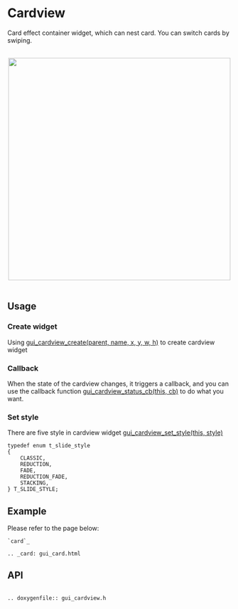 # Cardview

Card effect container widget, which can nest card. You can switch cards by swiping.

<br>
<center><img width="500" src= "https://foruda.gitee.com/images/1700123394899348792/914aadf9_10641540.png "></center>
<br>

## Usage

### Create widget
Using [gui_cardview_create(parent,  name, x, y, w, h)](#api) to create cardview widget

### Callback
When the state of the cardview changes, it triggers a callback, and you can use the callback function [gui_cardview_status_cb(this, cb)](#api) to do what you want.

### Set style
There are five style in cardview widget [gui_cardview_set_style(this, style)](#api)

```
typedef enum t_slide_style
{
    CLASSIC,
    REDUCTION,
    FADE,
    REDUCTION_FADE,
    STACKING,
} T_SLIDE_STYLE;
```

## Example
Please refer to the page below:
```eval_rst
`card`_    

.. _card: gui_card.html

```

## API

```eval_rst

.. doxygenfile:: gui_cardview.h

```
